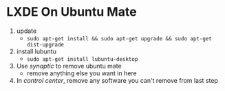 <!-- permalink: 794ad3d18b6dfd6b54292cb3e7ad0324 DO NOT DELETE OR EDIT THIS LINE -->
# LXDE On Ubuntu Mate

1. update
	* `sudo apt-get install && sudo apt-get upgrade && sudo apt-get dist-upgrade`
1. install lubuntu
	* `sudo apt-get install lubuntu-desktop`
1. Use *synaptic* to remove ubuntu mate
	* remove anything else you want in here
1. In *control center*, remove any software you can't remove from last step
